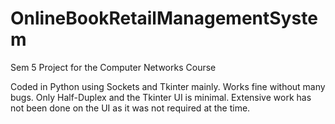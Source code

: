 # OnlineBookRetailManagementSystem
Sem 5 Project for the Computer Networks Course

Coded in Python using Sockets and Tkinter mainly.
Works fine without many bugs.
Only Half-Duplex and the Tkinter UI is minimal.
Extensive work has not been done on the UI as it was not required at the time.
